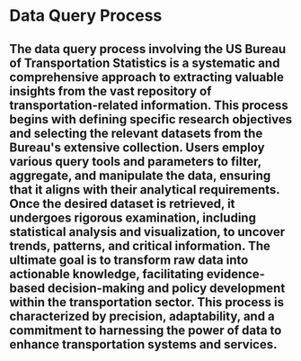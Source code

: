 # Data Query Process
## The data query process involving the US Bureau of Transportation Statistics is a systematic and comprehensive approach to extracting valuable insights from the vast repository of transportation-related information. This process begins with defining specific research objectives and selecting the relevant datasets from the Bureau's extensive collection. Users employ various query tools and parameters to filter, aggregate, and manipulate the data, ensuring that it aligns with their analytical requirements. Once the desired dataset is retrieved, it undergoes rigorous examination, including statistical analysis and visualization, to uncover trends, patterns, and critical information. The ultimate goal is to transform raw data into actionable knowledge, facilitating evidence-based decision-making and policy development within the transportation sector. This process is characterized by precision, adaptability, and a commitment to harnessing the power of data to enhance transportation systems and services.
